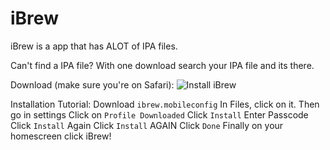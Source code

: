 # iBrew
iBrew is a app that has ALOT of IPA files.

Can't find a IPA file? With one download search your IPA file and its there.

Download (make sure you're on Safari):
![Install iBrew](https://raw.githubusercontent.com/tommyfart/iBrew/refs/heads/main/manifest/ibrew.mobileconfig)

Installation Tutorial:
Download ```ibrew.mobileconfig```
In Files, click on it.
Then go in settings
Click on ```Profile Downloaded```
Click ```Install```
Enter Passcode
Click ```Install``` Again
Click ```Install``` AGAIN
Click ```Done```
Finally on your homescreen click iBrew!
